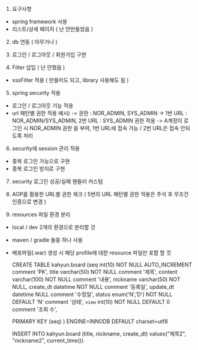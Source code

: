 1. 요구사항
- spring framework 사용
- 리스트/상세 페이지 ( 난 안만들었음 )

2. db 연동 ( 아무거나 )

3. 로그인 / 로그아웃 / 회원가입 구현

4. Filter 삽입 ( 난 안했음 )
- xssFilter 적용 ( 만들어도 되고, library 사용해도 됨 )

5. spring security 적용
- 로그인 / 로그아웃 기능 적용
- url 패턴별 권한 적용 예시) -> 권한 : NOR_ADMIN, SYS_ADMIN -> 1번 URL : NOR_ADMIN/SYS_ADMIN, 2번 URL : SYS_ADMIN 권한 적용 -> A계정이 로그인 시 NOR_ADMIN 권한 을 부여, 1번 URL에 접속 가능 / 2번 URL은 접속 안되도록 처리

6. security에 session 관리 적용
- 중복 로그인 가능으로 구현
- 중복 로그인 방지로 구현

7. security 로그인 성공/실패 핸들러 커스텀

8. AOP를 활용한 URL별 권한 체크 ( 5번의 URL 패턴별 권한 적용은 주석 후 무조건 인증으로 변경 )

9. resources 파일 환경 분리
- local / dev 2개의 환경으로 분리할 것
- maven / gradle 둘중 하나 사용
- 배포파일(.war) 생성 시 해당 profile에 대한 resource 파일만 포함 할 것
   
   
   
   
   
   
   CREATE TABLE kahyun.board
   (seq int(10) NOT NULL AUTO_INCREMENT comment 'PK',
   title varchar(50) NOT NULL comment '제목',
   content varchar(100) NOT NULL comment '내용',
   nickname varchar(50) NOT NULL,
   create_dt datetime NOT NULL comment '등록일',
   update_dt datetime NULL comment '수정일',
   status enum('N','D') NOT NULL DEFAULT 'N' comment '상태',
   `view` int(10) NOT NULL DEFAULT 0 comment '조회 수',
  
   PRIMARY KEY (seq)
   ) ENGINE=INNODB DEFAULT charset=utf8
   
   
   INSERT INTO kahyun.board 
   (title, nickname, create_dt)
   values("제목2", "nickname2", current_time())
